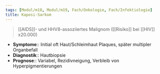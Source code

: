 ```yaml
---
tags: [Modul/m18, Modul/m19, Fach/Onkologie, Fach/Infektiologie]
title: Kaposi-Sarkom
---
```

> [[AIDS]]- und HHV8-assoziiertes Malignom ([[Risiko]] bei [[HIV]] x20.000)
- **Symptome**:: Initial oft Haut/Schleimhaut Plaques, später multipler Organbefall
- **Diagnostik**:: Hautbiopsie
- **Prognose**:: Variabel, Rezidivneigung, Verbleib von Hyperpigmentierungen